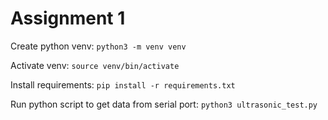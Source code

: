 # Assignment 1

Create python venv:
`python3 -m venv venv`

Activate venv:
`source venv/bin/activate`

Install requirements:
`pip install -r requirements.txt`

Run python script to get data from serial port:
`python3 ultrasonic_test.py`
